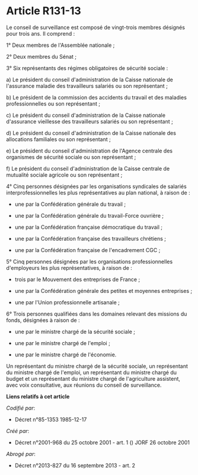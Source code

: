 # Article R131-13

Le conseil de surveillance est composé de vingt-trois membres désignés pour trois ans. Il comprend :

1° Deux membres de l'Assemblée nationale ;

2° Deux membres du Sénat ;

3° Six représentants des régimes obligatoires de sécurité sociale :

a) Le président du conseil d'administration de la Caisse nationale de l'assurance maladie des travailleurs salariés ou son
représentant ;

b) Le président de la commission des accidents du travail et des maladies professionnelles ou son représentant ;

c) Le président du conseil d'administration de la Caisse nationale d'assurance vieillesse des travailleurs salariés ou son
représentant ;

d) Le président du conseil d'administration de la Caisse nationale des allocations familiales ou son représentant ;

e) Le président du conseil d'administration de l'Agence centrale des organismes de sécurité sociale ou son représentant ;

f) Le président du conseil d'administration de la Caisse centrale de mutualité sociale agricole ou son représentant ;

4° Cinq personnes désignées par les organisations syndicales de salariés interprofessionnelles les plus représentatives au
plan national, à raison de :

- une par la Confédération générale du travail ;

- une par la Confédération générale du travail-Force ouvrière ;

- une par la Confédération française démocratique du travail ;

- une par la Confédération française des travailleurs chrétiens ;

- une par la Confédération française de l'encadrement CGC ;

5° Cinq personnes désignées par les organisations professionnelles d'employeurs les plus représentatives, à raison de :

- trois par le Mouvement des entreprises de France ;

- une par la Confédération générale des petites et moyennes entreprises ;

- une par l'Union professionnelle artisanale ;

6° Trois personnes qualifiées dans les domaines relevant des missions du fonds, désignées à raison de :

- une par le ministre chargé de la sécurité sociale ;

- une par le ministre chargé de l'emploi ;

- une par le ministre chargé de l'économie.

Un représentant du ministre chargé de la sécurité sociale, un représentant du ministre chargé de l'emploi, un représentant du
ministre chargé du budget et un représentant du ministre chargé de l'agriculture assistent, avec voix consultative, aux
réunions du conseil de surveillance.

**Liens relatifs à cet article**

_Codifié par_:

  - Décret n°85-1353 1985-12-17

_Créé par_:

  - Décret n°2001-968 du 25 octobre 2001 - art. 1 () JORF 26 octobre 2001

_Abrogé par_:

  - Décret n°2013-827 du 16 septembre 2013 - art. 2
